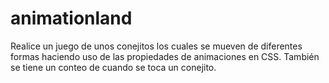 # animationland
Realice un juego de unos conejitos los cuales se mueven de diferentes formas haciendo uso de las propiedades de animaciones en CSS. También se tiene un conteo de cuando se toca un conejito.
